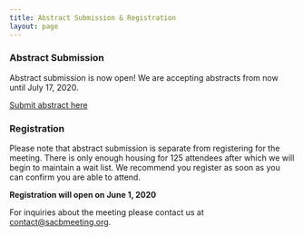 ```yaml
---
title: Abstract Submission & Registration
layout: page
---
```


### Abstract Submission

Abstract submission is now open! We are accepting abstracts from now until July 17, 2020.

[Submit abstract here](https://docs.google.com/forms/d/e/1FAIpQLSe3buD1-0UJcw_5qmb0gzqjgGrh1U5rUOmxzODNmtThCzKvew/viewform)

### Registration

Please note that abstract submission is separate from registering for the meeting. There is only enough housing for 125 attendees after which we will begin to maintain a wait list. We recommend you register as soon as you can confirm you are able to attend.

**Registration will open on June 1, 2020**

For inquiries about the meeting please contact us at [contact@sacbmeeting.org](mailto:contact@sacbmeeting.org).

